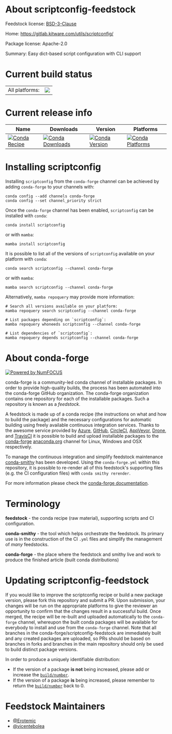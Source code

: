 About scriptconfig-feedstock
============================

Feedstock license: [BSD-3-Clause](https://github.com/conda-forge/scriptconfig-feedstock/blob/main/LICENSE.txt)

Home: https://gitlab.kitware.com/utils/scriptconfig/

Package license: Apache-2.0

Summary: Easy dict-based script configuration with CLI support

Current build status
====================


<table><tr><td>All platforms:</td>
    <td>
      <a href="https://dev.azure.com/conda-forge/feedstock-builds/_build/latest?definitionId=23310&branchName=main">
        <img src="https://dev.azure.com/conda-forge/feedstock-builds/_apis/build/status/scriptconfig-feedstock?branchName=main">
      </a>
    </td>
  </tr>
</table>

Current release info
====================

| Name | Downloads | Version | Platforms |
| --- | --- | --- | --- |
| [![Conda Recipe](https://img.shields.io/badge/recipe-scriptconfig-green.svg)](https://anaconda.org/conda-forge/scriptconfig) | [![Conda Downloads](https://img.shields.io/conda/dn/conda-forge/scriptconfig.svg)](https://anaconda.org/conda-forge/scriptconfig) | [![Conda Version](https://img.shields.io/conda/vn/conda-forge/scriptconfig.svg)](https://anaconda.org/conda-forge/scriptconfig) | [![Conda Platforms](https://img.shields.io/conda/pn/conda-forge/scriptconfig.svg)](https://anaconda.org/conda-forge/scriptconfig) |

Installing scriptconfig
=======================

Installing `scriptconfig` from the `conda-forge` channel can be achieved by adding `conda-forge` to your channels with:

```
conda config --add channels conda-forge
conda config --set channel_priority strict
```

Once the `conda-forge` channel has been enabled, `scriptconfig` can be installed with `conda`:

```
conda install scriptconfig
```

or with `mamba`:

```
mamba install scriptconfig
```

It is possible to list all of the versions of `scriptconfig` available on your platform with `conda`:

```
conda search scriptconfig --channel conda-forge
```

or with `mamba`:

```
mamba search scriptconfig --channel conda-forge
```

Alternatively, `mamba repoquery` may provide more information:

```
# Search all versions available on your platform:
mamba repoquery search scriptconfig --channel conda-forge

# List packages depending on `scriptconfig`:
mamba repoquery whoneeds scriptconfig --channel conda-forge

# List dependencies of `scriptconfig`:
mamba repoquery depends scriptconfig --channel conda-forge
```


About conda-forge
=================

[![Powered by
NumFOCUS](https://img.shields.io/badge/powered%20by-NumFOCUS-orange.svg?style=flat&colorA=E1523D&colorB=007D8A)](https://numfocus.org)

conda-forge is a community-led conda channel of installable packages.
In order to provide high-quality builds, the process has been automated into the
conda-forge GitHub organization. The conda-forge organization contains one repository
for each of the installable packages. Such a repository is known as a *feedstock*.

A feedstock is made up of a conda recipe (the instructions on what and how to build
the package) and the necessary configurations for automatic building using freely
available continuous integration services. Thanks to the awesome service provided by
[Azure](https://azure.microsoft.com/en-us/services/devops/), [GitHub](https://github.com/),
[CircleCI](https://circleci.com/), [AppVeyor](https://www.appveyor.com/),
[Drone](https://cloud.drone.io/welcome), and [TravisCI](https://travis-ci.com/)
it is possible to build and upload installable packages to the
[conda-forge](https://anaconda.org/conda-forge) [anaconda.org](https://anaconda.org/)
channel for Linux, Windows and OSX respectively.

To manage the continuous integration and simplify feedstock maintenance
[conda-smithy](https://github.com/conda-forge/conda-smithy) has been developed.
Using the ``conda-forge.yml`` within this repository, it is possible to re-render all of
this feedstock's supporting files (e.g. the CI configuration files) with ``conda smithy rerender``.

For more information please check the [conda-forge documentation](https://conda-forge.org/docs/).

Terminology
===========

**feedstock** - the conda recipe (raw material), supporting scripts and CI configuration.

**conda-smithy** - the tool which helps orchestrate the feedstock.
                   Its primary use is in the construction of the CI ``.yml`` files
                   and simplify the management of *many* feedstocks.

**conda-forge** - the place where the feedstock and smithy live and work to
                  produce the finished article (built conda distributions)


Updating scriptconfig-feedstock
===============================

If you would like to improve the scriptconfig recipe or build a new
package version, please fork this repository and submit a PR. Upon submission,
your changes will be run on the appropriate platforms to give the reviewer an
opportunity to confirm that the changes result in a successful build. Once
merged, the recipe will be re-built and uploaded automatically to the
`conda-forge` channel, whereupon the built conda packages will be available for
everybody to install and use from the `conda-forge` channel.
Note that all branches in the conda-forge/scriptconfig-feedstock are
immediately built and any created packages are uploaded, so PRs should be based
on branches in forks and branches in the main repository should only be used to
build distinct package versions.

In order to produce a uniquely identifiable distribution:
 * If the version of a package **is not** being increased, please add or increase
   the [``build/number``](https://docs.conda.io/projects/conda-build/en/latest/resources/define-metadata.html#build-number-and-string).
 * If the version of a package **is** being increased, please remember to return
   the [``build/number``](https://docs.conda.io/projects/conda-build/en/latest/resources/define-metadata.html#build-number-and-string)
   back to 0.

Feedstock Maintainers
=====================

* [@Erotemic](https://github.com/Erotemic/)
* [@vicentebolea](https://github.com/vicentebolea/)


